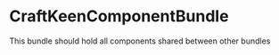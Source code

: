 CraftKeenComponentBundle
========================

This bundle should hold all components shared between other bundles
